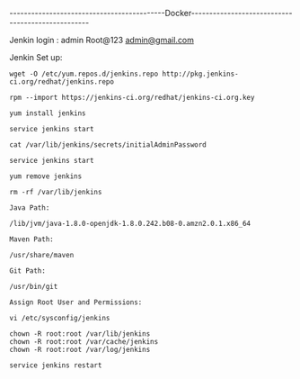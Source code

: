-------------------------------------------Docker--------------------------------------------------

Jenkin login :
admin
Root@123
admin@gmail.com

Jenkin Set up:
```
wget -O /etc/yum.repos.d/jenkins.repo http://pkg.jenkins-ci.org/redhat/jenkins.repo

rpm --import https://jenkins-ci.org/redhat/jenkins-ci.org.key

yum install jenkins

service jenkins start

cat /var/lib/jenkins/secrets/initialAdminPassword

service jenkins start

yum remove jenkins

rm -rf /var/lib/jenkins

Java Path:

/lib/jvm/java-1.8.0-openjdk-1.8.0.242.b08-0.amzn2.0.1.x86_64

Maven Path:

/usr/share/maven

Git Path:

/usr/bin/git

Assign Root User and Permissions:

vi /etc/sysconfig/jenkins

chown -R root:root /var/lib/jenkins
chown -R root:root /var/cache/jenkins
chown -R root:root /var/log/jenkins

service jenkins restart
```